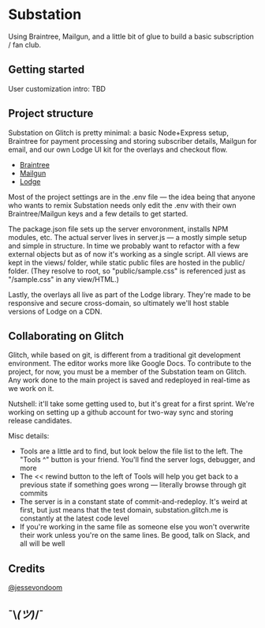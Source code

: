 Substation
==========
Using Braintree, Mailgun, and a little bit of glue to build a basic subscription / fan club.
   
  
Getting started
---------------
User customization intro: TBD
  
Project structure
-----------------
Substation on Glitch is pretty minimal: a basic Node+Express setup, Braintree for payment 
processing and storing subscriber details, Mailgun for email, and our own Lodge UI kit
for the overlays and checkout flow.

  - [Braintree](https://developers.braintreepayments.com/)
  - [Mailgun](https://documentation.mailgun.com/en/latest/)
  - [Lodge](https://lodge.glitch.me/)
  
Most of the project settings are in the .env file — the idea being that anyone who wants to
remix Substation needs only edit the .env with their own Braintree/Mailgun keys and a few 
details to get started. 

The package.json file sets up the server envoronment, installs NPM modules, etc. The actual 
server lives in server.js — a mostly simple setup and simple in structure. In time we probably 
want to refactor with a few external objects but as of now it's working as a single script. 
All views are kept in the views/ folder, while static public files are hosted in the public/
folder. (They resolve to root, so "public/sample.css" is referenced just as "/sample.css" in 
any view/HTML.)

Lastly, the overlays all live as part of the Lodge library. They're made to be responsive and
secure cross-domain, so ultimately we'll host stable versions of Lodge on a CDN.

Collaborating on Glitch
-----------------------
Glitch, while based on git, is different from a traditional git development environment. The
editor works more like Google Docs. To contribute to the project, for now, you must be a member
of the Substation team on Glitch. Any work done to the main project is saved and redeployed in 
real-time as we work on it.

Nutshell: it'll take some getting used to, but it's great for a first sprint. We're working on 
setting up a github account for two-way sync and storing release candidates.

Misc details:
  - Tools are a little ard to find, but look below the file list to the left. The "Tools ^" 
    button is your friend. You'll find the server logs, debugger, and more
  - The << rewind button to the left of Tools will help you get back to a previous state 
    if something goes wrong — literally browse through git commits
  - The server is in a constant state of commit-and-redeploy. It's weird at first, but just
    means that the test domain, substation.glitch.me is constantly at the latest code level
  - If you're working in the same file as someone else you won't overwrite their work unless
    you're on the same lines. Be good, talk on Slack, and all will be well

Credits
-------
[@jessevondoom](https://twitter.com/jessevondoom)



¯\\_(ツ)_/¯
-----------